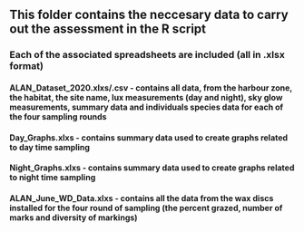 ## This folder contains the neccesary data to carry out the assessment in the R script
### Each of the associated spreadsheets are included (all in .xlsx format)

#### ALAN_Dataset_2020.xlxs/.csv - contains all data, from the harbour zone, the habitat, the site name, lux measurements (day and night), sky glow measurements, summary data and individuals species data for each of the four sampling rounds 
#### Day_Graphs.xlxs - contains summary data used to create graphs related to day time sampling 
#### Night_Graphs.xlxs - contains summary data used to create graphs related to night time sampling 
#### ALAN_June_WD_Data.xlxs - contains all the data from the wax discs installed for the four round of sampling (the percent grazed, number of marks and diversity of markings)
